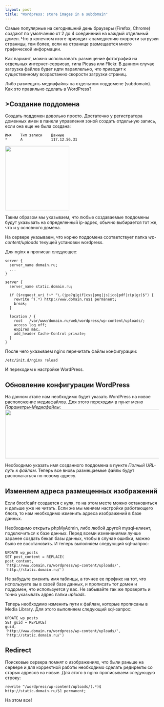 ```yaml
--- 
layout: post
title: "Wordpress: store images in a subdomain"
---
```

Самые популярные на сегодняшний день браузеры (Firefox, Chrome) создают по умолчанию от 2 до 4 соединений на каждый отдельный домен. Что в конечном итоге приводит к замедлению скорости загрузки страницы, тем более, если на странице размещается много графической информации.

Как вариант, можно использовать размещение фотографий на отдельных интернет-сервисах, типа Picasa или Flickr. В данном случае загрузка файлов будет идти параллельно, что приводит к существенному возрастанию скорости загрузки страниц.

Либо размещать медиафайлы на отдельном поддомене (subdomain). Как это правильно сделать в WordPress?

<h2>>Создание поддомена</h2>
Создать поддомен довольно просто. Достаточно у регистратора доменных имен в панели управления зоной создать отдельную запись, если она еще не была создана:

    Имя    Тип записи    Данные
    *      A             117.12.56.31

<img class="alignleft size-full wp-image-1175" src="http://static.juev.ru/2010/08/photo-04.jpg" alt="" width="210" height="210" />

Таким образом мы указываем, что любые создаваемые поддомены будут указывать на определенный ip-адрес, обычно выбирается тот же, что и у основного домена.

На сервере указываем, что корню поддомена соответствует папка <em>wp-content/uploads</em> текущей установки wordpress.

Для nginx я прописал следующее:

    server {
      server_name domain.ru;
      ...
    }

    server {
      server_name static.domain.ru;

      if ($request_uri !~* "\.(jpe?g|gif|css|png|js|ico|pdf|zip|gz)$") {
        rewrite ^(.*) http://www.domain.ru$1 permanent;
        break;
      }

      location / {
        root   /var/www/domain.ru/web/wordpress/wp-content/uploads/;
        access_log off;
        expires max;
        add_header Cache-Control private;
      }
    }

После чего указываем nginx перечитать файлы конфигурации:

    /etc/init.d/nginx reload

И переходим к настройке WordPress.

<h2>Обновление конфигурации WordPress</h2>
На данном этапе нам необходимо будет указать WordPress на новое расположение медиафайлов. Для этого переходим в пункт меню <em>Параметры-Медиафайлы</em>:

<img class="size-full wp-image-1176 aligncenter" src="http://static.juev.ru/2010/08/mediafiles.png" alt="" width="540" height="159" />

Необходимо указать имя созданного поддомена в пункте <em>Полный URL-путь к файлам</em>. Теперь все вновь размещаемые файлы будут располагаться по новому адресу.

<h2>Изменяем адреса размещенных изображений</h2>
Если блог/сайт создается с нуля, то на этом месте можно остановиться и дальше уже не читать. Если же мы меняем настройки работающего блога, то нам необходимо изменить адреса изображений в базе данных.

Необходимо открыть phpMyAdmin, либо любой другой mysql-клиент, подключиться к базе данных. Перед всеми изменениями лучше заранее создать бекап базы данных, чтобы в случае ошибки, можно было ее восстановить. И теперь выполняем следующий sql-запрос:

    UPDATE wp_posts
    SET post_content = REPLACE(
    post_content,
    'http://www.domain.ru/wordpress/wp-content/uploads/',
    'http://static.domain.ru/')

Не забудьте сменить имя таблицы, а точнее ее префикс на тот, что используете вы в своей базе данных, и прописать тот домен и поддомен, что используется у вас. Не забывайте так же проверять и точно указывать адрес папки <em>uploads</em>.

Теперь необходимо изменить пути к файлам, которые прописаны в Media Library. Для этого выполняем следующий sql-запрос:

    UPDATE wp_posts
    SET guid = REPLACE(
    guid,
    'http://www.domain.ru/wordpress/wp-content/uploads/',
    'http://static.domain.ru/')

<h2>Redirect</h2>
Поисковые сервера помнят о изображениях, что были раньше на сервере и для корректной работы необходимо сделать редиректы со старых адресов на новые. Для этого в nginx прописываем следующую строку:

    rewrite ^/wordpress/wp-content/uploads/(.*)$ http://static.domain.ru/$1 permanent;

На этом все!
